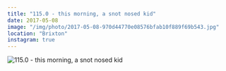 ```yaml
---
title: "115.0 - this morning, a snot nosed kid"
date: 2017-05-08
image: "/img/photo/2017-05-08-970d44770e08576bfab10f889f69b543.jpg"
location: "Brixton"
instagram: true
---
```


![115.0 - this morning, a snot nosed kid](/img/photo/2017-05-08-970d44770e08576bfab10f889f69b543.jpg)
